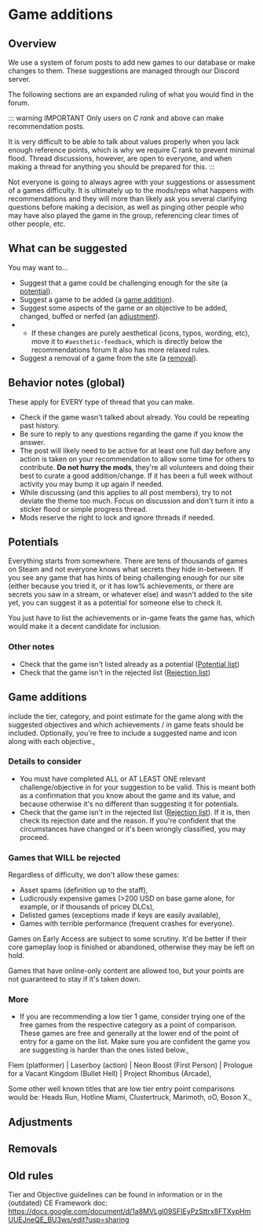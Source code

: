 # Game additions
## Overview

We use a system of forum posts to add new games to our database or make changes to them. These suggestions are managed through our Discord server.

The following sections are an expanded ruling of what you would find in the forum.

::: warning IMPORTANT
Only users on *C rank* and above can make recommendation posts. 

It is very difficult to be able to talk about values properly when you lack enough reference points, which is why we require C rank to prevent minimal flood. Thread discussions, however, are open to everyone, and when making a thread for anything you should be prepared for this. 
:::

Not everyone is going to always agree with your suggestions or assessment of a games difficulty. It is ultimately up to the mods/reps what happens with recommendations and they will more than likely ask you several clarifying questions before making a decision, as well as pinging other people who may have also played the game in the group, referencing clear times of other people, etc. 

## What can be suggested
You may want to...
- Suggest that a game could be challenging enough for the site (a [potential](#potentials)).
- Suggest a game to be added (a [game addition](#game-additions)).
- Suggest some aspects of the game or an objective to be added, changed, buffed or nerfed (an [adjustment](#adjustments)).
- - If these changes are purely aesthetical (icons, typos, wording, etc), move it to ```#aesthetic-feedback```, which is directly below the recommendations forum It also has more relaxed rules.
- Suggest a removal of a game from the site (a [removal](#removals)).

## Behavior notes (global)
These apply for EVERY type of thread that you can make.
- Check if the game wasn't talked about already. You could be repeating past history.
- Be sure to reply to any questions regarding the game if you know the answer.
- The post will likely need to be active for at least one full day before any action is taken on your recommendation to allow some time for others to contribute. **Do not hurry the mods**, they're all volunteers and doing their best to curate a good addition/change. If it has been a full week without activity you may bump it up again if needed.
- While discussing (and this applies to all post members), try to not deviate the theme too much. Focus on discussion and don't turn it into a sticker flood or simple progress thread.
- Mods reserve the right to lock and ignore threads if needed.


## Potentials

Everything starts from somewhere. There are tens of thousands of games on Steam and not everyone knows what secrets they hide in-between.
If you see any game that has hints of being challenging enough for our site (either because you tried it, or it has low% achievements, or there are secrets you saw in a stream, or whatever else) and wasn't added to the site yet, you can suggest it as a potential for someone else to check it.

You just have to list the achievements or in-game feats the game has, which would make it a decent candidate for inclusion.


### Other notes
- Check that the game isn't listed already as a potential ([Potential list](https://docs.google.com/spreadsheets/d/1NeWYzeRi7NDrm9jvJKZgjrB6LLSjKskD3yNO0SYOVpk/edit#gid=1693629618))
- Check that the game isn't in the rejected list ([Rejection list](https://docs.google.com/spreadsheets/d/1NeWYzeRi7NDrm9jvJKZgjrB6LLSjKskD3yNO0SYOVpk/edit#gid=664460343))

## Game additions

include the tier, category, and point estimate for the game along with the suggested objectives and which achievements / in game feats should be included. Optionally, you're free to include a suggested name and icon along with each objective.,

### Details to consider
- You must have completed ALL or AT LEAST ONE relevant challenge/objective in for your suggestion to be valid. This is meant both as a confirmation that you know about the game and its value, and because otherwise it's no different than suggesting it for potentials.
- Check that the game isn't in the rejected list ([Rejection list](https://docs.google.com/spreadsheets/d/1NeWYzeRi7NDrm9jvJKZgjrB6LLSjKskD3yNO0SYOVpk/edit#gid=664460343)). If it is, then check its rejection date and the reason. If you're confident that the circumstances have changed or it's been wrongly classified, you may proceed.


### Games that WILL be rejected
Regardless of difficulty, we don't allow these games:
- Asset spams (definition up to the staff),
- Ludicrously expensive games (>200 USD on base game alone, for example, or if thousands of pricey DLCs),
- Delisted games (exceptions made if keys are easily available),
- Games with terrible performance (frequent crashes for everyone).

Games on Early Access are subject to some scrutiny. It'd be better if their core gameplay loop is finished or abandoned, otherwise they may be left on hold.

Games that have online-only content are allowed too, but your points are not guaranteed to stay if it's taken down.

### More
- If you are recommending a low tier 1 game, consider trying one of the free games from the respective category as a point of comparison. These games are free and generally at the lower end of the point of entry for a game on the list. Make sure you are confident the game you are suggesting is harder than the ones listed below.,

Flem (platformer) | Laserboy (action) | Neon Boost (First Person) | Prologue for a Vacant Kingdom (Bullet Hell) | Project Rhombus (Arcade),

Some other well known titles that are low tier entry point comparisons would be: Heads Run, Hotline Miami, Clustertruck, Marimoth, oO, Boson X.,

## Adjustments

## Removals



## Old rules

Tier and Objective guidelines can be found in ⁠information⁠ or in the (outdated) CE Framework doc: https://docs.google.com/document/d/1a8MVLgl09SFIEyPzSttrx8FTXypHmUUEJneQE_BU3ws/edit?usp=sharing
